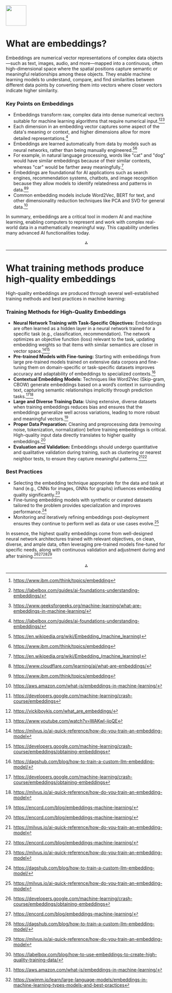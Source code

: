 <img src="https://r2cdn.perplexity.ai/pplx-full-logo-primary-dark%402x.png" style="height:64px;margin-right:32px"/>

# What are embeddings?

Embeddings are numerical vector representations of complex data objects—such as text, images, audio, and more—mapped into a continuous, often high-dimensional space where the spatial positions capture semantic or meaningful relationships among these objects. They enable machine learning models to understand, compare, and find similarities between different data points by converting them into vectors where closer vectors indicate higher similarity.

### Key Points on Embeddings

- Embeddings transform raw, complex data into dense numerical vectors suitable for machine learning algorithms that require numerical input.[^1_1][^1_2][^1_4]
- Each dimension in an embedding vector captures some aspect of the data's meaning or context, and higher dimensions allow for more detailed representations.[^1_2]
- Embeddings are learned automatically from data by models such as neural networks, rather than being manually engineered.[^1_5][^1_1]
- For example, in natural language processing, words like "cat" and "dog" would have similar embeddings because of their similar contexts, whereas "car" would be farther away meaningfully.[^1_5]
- Embeddings are foundational for AI applications such as search engines, recommendation systems, chatbots, and image recognition because they allow models to identify relatedness and patterns in data.[^1_3][^1_1]
- Common embedding models include Word2Vec, BERT for text, and other dimensionality reduction techniques like PCA and SVD for general data.[^1_6]

In summary, embeddings are a critical tool in modern AI and machine learning, enabling computers to represent and work with complex real-world data in a mathematically meaningful way. This capability underlies many advanced AI functionalities today.
<span style="display:none">[^1_7][^1_8][^1_9]</span>

<div style="text-align: center">⁂</div>

[^1_1]: https://www.ibm.com/think/topics/embedding

[^1_2]: https://labelbox.com/guides/ai-foundations-understanding-embeddings/

[^1_3]: https://www.cloudflare.com/learning/ai/what-are-embeddings/

[^1_4]: https://www.geeksforgeeks.org/machine-learning/what-are-embeddings-in-machine-learning/

[^1_5]: https://en.wikipedia.org/wiki/Embedding_(machine_learning)

[^1_6]: https://aws.amazon.com/what-is/embeddings-in-machine-learning/

[^1_7]: https://developers.google.com/machine-learning/crash-course/embeddings

[^1_8]: https://vickiboykis.com/what_are_embeddings/

[^1_9]: https://www.youtube.com/watch?v=WAKwI-ijoQE


---

# What training methods produce high-quality embeddings

High-quality embeddings are produced through several well-established training methods and best practices in machine learning:

### Training Methods for High-Quality Embeddings

- **Neural Network Training with Task-Specific Objectives:** Embeddings are often learned as a hidden layer in a neural network trained for a specific task (e.g., classification, recommendation). The network optimizes an objective function (loss) relevant to the task, updating embedding weights so that items with similar semantics are closer in vector space.[^2_2][^2_4]
- **Pre-trained Models with Fine-tuning:** Starting with embeddings from large pre-trained models trained on extensive data corpora and fine-tuning them on domain-specific or task-specific datasets improves accuracy and adaptability of embeddings to specialized contexts.[^2_3]
- **Contextual Embedding Models:** Techniques like Word2Vec (Skip-gram, CBOW) generate embeddings based on a word’s context in surrounding text, capturing semantic relationships implicitly through prediction tasks.[^2_4][^2_2]
- **Large and Diverse Training Data:** Using extensive, diverse datasets when training embeddings reduces bias and ensures that the embeddings generalize well across variations, leading to more robust and meaningful vectors.[^2_1]
- **Proper Data Preparation:** Cleaning and preprocessing data (removing noise, tokenization, normalization) before training embeddings is critical. High-quality input data directly translates to higher quality embeddings.[^2_1]
- **Evaluation and Validation:** Embeddings should undergo quantitative and qualitative validation during training, such as clustering or nearest neighbor tests, to ensure they capture meaningful patterns.[^2_2][^2_1]


### Best Practices

- Selecting the embedding technique appropriate for the data and task at hand (e.g., CNNs for images, GNNs for graphs) influences embedding quality significantly.[^2_2]
- Fine-tuning embedding models with synthetic or curated datasets tailored to the problem provides specialization and improves performance.[^2_3]
- Monitoring and iteratively refining embeddings post-deployment ensures they continue to perform well as data or use cases evolve.[^2_2]

In essence, the highest quality embeddings come from well-designed neural network architectures trained with relevant objectives, on clean, diverse, and ample data, often leveraging pre-trained models fine-tuned for specific needs, along with continuous validation and adjustment during and after training.[^2_4][^2_1][^2_3][^2_2]
<span style="display:none">[^2_5][^2_6][^2_7]</span>

<div style="text-align: center">⁂</div>

[^2_1]: https://encord.com/blog/embeddings-machine-learning/

[^2_2]: https://milvus.io/ai-quick-reference/how-do-you-train-an-embedding-model

[^2_3]: https://dagshub.com/blog/how-to-train-a-custom-llm-embedding-model/

[^2_4]: https://developers.google.com/machine-learning/crash-course/embeddings/obtaining-embeddings

[^2_5]: https://labelbox.com/blog/how-to-use-embeddings-to-create-high-quality-training-data/

[^2_6]: https://aws.amazon.com/what-is/embeddings-in-machine-learning/

[^2_7]: https://swimm.io/learn/large-language-models/embeddings-in-machine-learning-types-models-and-best-practices

